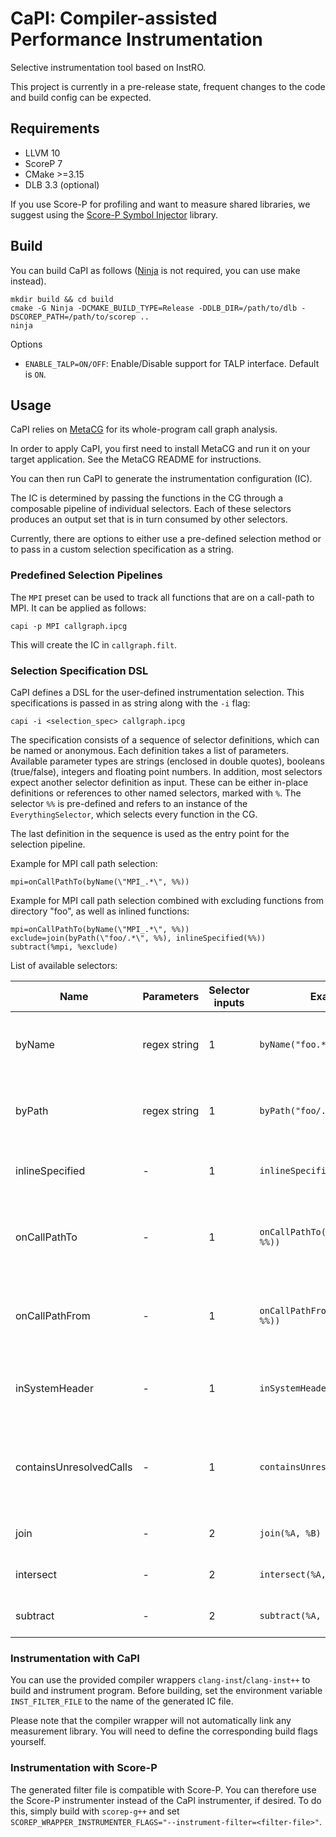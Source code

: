 # CaPI: Compiler-assisted Performance Instrumentation

Selective instrumentation tool based on InstRO.

This project is currently in a pre-release state, frequent changes to the code and build config can be expected.

## Requirements

- LLVM 10
- ScoreP 7
- CMake >=3.15
- DLB 3.3 (optional)

If you use Score-P for profiling and want to measure shared libraries, we suggest using the [Score-P Symbol Injector](https://github.com/sebastiankreutzer/scorep-symbol-injector) library.

## Build
You can build CaPI as follows ([Ninja](https://github.com/ninja-build/ninja) is not required, you can use make instead).
```
mkdir build && cd build
cmake -G Ninja -DCMAKE_BUILD_TYPE=Release -DDLB_DIR=/path/to/dlb -DSCOREP_PATH=/path/to/scorep .. 
ninja
```
Options
- `ENABLE_TALP=ON/OFF`: Enable/Disable support for TALP interface. Default is `ON`.

## Usage

CaPI relies on [MetaCG](https://github.com/tudasc/MetaCG) for its whole-program call graph analysis.

In order to apply CaPI, you first need to install MetaCG and run it on your target application.
See the MetaCG README for instructions.

You can then run CaPI to generate the instrumentation configuration (IC).

The IC is determined by passing the functions in the CG through a composable pipeline of individual selectors.
Each of these selectors produces an output set that is in turn consumed by other selectors.

Currently, there are options to either use a pre-defined selection method or to pass in a custom selection specification as a string.

### Predefined Selection Pipelines

The `MPI` preset can be used to track all functions that are on a call-path to MPI.
It can be applied as follows:
```
capi -p MPI callgraph.ipcg
```
This will create the IC in `callgraph.filt`.

### Selection Specification DSL

CaPI defines a DSL for the user-defined instrumentation selection.
This specifications is passed in as string along with the `-i` flag:

```
capi -i <selection_spec> callgraph.ipcg
```

The specification consists of a sequence of selector definitions, which can be named or anonymous.
Each definition takes a list of parameters.
Available parameter types are strings (enclosed in double quotes), booleans (true/false),  integers and floating point numbers.
In addition, most selectors expect another selector definition as input.
These can be either in-place definitions or references to other named selectors, marked with `%`.
The selector `%%` is pre-defined and refers to an instance of the `EverythingSelector`, which selects every function in the CG.

The last definition in the sequence is used as the entry point for the selection pipeline.


Example for MPI call path selection:
```
mpi=onCallPathTo(byName(\"MPI_.*\", %%))
```

Example for MPI call path selection combined with excluding functions from directory "foo", as well as inlined functions:

```
mpi=onCallPathTo(byName(\"MPI_.*\", %%)) exclude=join(byPath(\"foo/.*\", %%), inlineSpecified(%%)) subtract(%mpi, %exclude)
```

List of available selectors:

| Name                    | Parameters   | Selector inputs | Example                             | Explanation                                                     |
|-------------------------|--------------|-----------------|-------------------------------------|-----------------------------------------------------------------|
| byName                  | regex string | 1               | `byName("foo.*", %%)`               | Selects functions with names starting with "foo".               |
| byPath                  | regex string | 1               | `byPath("foo/.*", %%)`              | Selects functions contained in directory "foo".                 |
| inlineSpecified         | -            | 1               | `inlineSpecified(%%)`               | Selects functions marked as `inline`.                           |
| onCallPathTo            | -            | 1               | `onCallPathTo(byName("foo", %%))`   | Selects functions in the call chain to function "foo".          |
| onCallPathFrom          | -            | 1               | `onCallPathFrom(byName("foo", %%))` | Selects functions in the call chain from function "foo".        |
| inSystemHeader          | -            | 1               | `inSystemHeader(%%)`                | Selects functions defined in system headers.                    |
| containsUnresolvedCalls | -            | 1               | `containsUnresolvedCalls(%%)`       | Selects functions containing calls to unknown target functions. |
| join                    | -            | 2               | `join(%A, %B)`                      | Union of the two input sets.                                    |
| intersect               | -            | 2               | `intersect(%A, %B)`                 | Intersection of the two input sets.                             |
| subtract                | -            | 2               | `subtract(%A, %B)`                  | Complement of the two input sets.                               |

### Instrumentation with CaPI
You can use the provided compiler wrappers `clang-inst`/`clang-inst++` to build and instrument program.
Before building, set the environment variable `INST_FILTER_FILE` to the name of the generated IC file.

Please note that the compiler wrapper will not automatically link any measurement library.
You will need to define the corresponding build flags yourself.

### Instrumentation with Score-P
The generated filter file is compatible with Score-P.
You can therefore use the Score-P instrumenter instead of the CaPI instrumenter, if desired.
To do this, simply build with `scorep-g++` and set `SCOREP_WRAPPER_INSTRUMENTER_FLAGS="--instrument-filter=<filter-file>"`.




